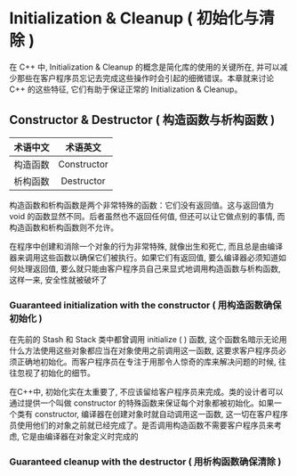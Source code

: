 # Initialization & Cleanup ( 初始化与清除 )

在 C++ 中, Initialization & Cleanup 的概念是简化库的使用的关键所在, 并可以减少那些在客户程序员忘记去完成这些操作时会引起的细微错误。本章就来讨论 C++ 的这些特征, 它们有助于保证正常的 Initialization & Cleanup。

## Constructor & Destructor ( 构造函数与析构函数 )

| 术语中文 | 术语英文 |
|:---:|:---:|
| 构造函数 | Constructor |
| 析构函数 | Destructor |


构造函数和析构函数是两个非常特殊的函数：它们没有返回值。这与返回值为 void 的函数显然不同。后者虽然也不返回任何值, 但还可以让它做点别的事情, 而构造函数和析构函数则不允许。

在程序中创建和消除一个对象的行为非常特殊, 就像出生和死亡, 而且总是由编译器来调用这些函数以确保它们被执行。如果它们有返回值, 要么编译器必须知道如何处理返回值, 要么就只能由客户程序员自己来显式地调用构造函数与析构函数, 这样一来, 安全性就被破坏了

### **Guaranteed initialization with the constructor ( 用构造函数确保初始化 )**

在先前的 Stash 和 Stack 类中都曾调用 initialize ( ) 函数, 这个函数名暗示无论用什么方法使用这些对象都应当在对象使用之前调用这一函数, 这要求客户程序员必须正确地初始化。而客户程序员在专注于用那令人惊奇的库来解决问题的时候, 往往忽视了初始化的细节。

在C++中, 初始化实在太重要了, 不应该留给客户程序员来完成。类的设计者可以通过提供一个叫做 constructor 的特殊函数来保证每个对象都被初始化。如果一个类有 constructor, 编译器在创建对象时就自动调用这一函数, 这一切在客户程序员使用他们的对象之前就已经完成了。是否调用构造函数不需要客户程序员来考虑, 它是由编译器在对象定义时完成的

### **Guaranteed cleanup with the destructor ( 用析构函数确保清除 )**

